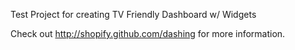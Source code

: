 Test Project for creating TV Friendly Dashboard w/ Widgets

Check out http://shopify.github.com/dashing for more information.
